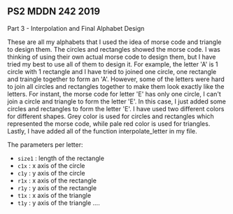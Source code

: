## PS2 MDDN 242 2019

Part 3 - Interpolation and Final Alphabet Design

These are all my alphabets that I used the idea of morse code and triangle to design them. The circles and rectangles showed the morse code. I was thinking of using their own actual morse code to design them, but I have tried my best to use all of them to design it. For example, the letter 'A' is 1 circle with 1 rectangle and I have tried to joined one circle, one rectangle and traingle together to form an 'A'. However, some of the letters were hard to join all circles and rectangles together to make them look exactly like the letters. For instant, the morse code for letter 'E' has only one circle, I can't join a circle and triangle to form the letter 'E'. In this case, I just added some circles and rectangles to form the letter 'E'. I have used two different colors for different shapes. Grey color is used for circles and rectangles which represented the morse code, while pale red color is used for triangles. Lastly, I have added all of the function interpolate_letter in my file.

The parameters per letter:
  * `size1` : length of the rectangle
  * `c1x` : x axis of the circle
  * `c1y` : y axis of the circle
  * `r1x` : x axis of the rectangle
  * `r1y` : y axis of the rectangle
  * `t1x` : x axis of the triangle
  * `t1y` : y axis of the triangle
  ....